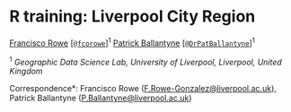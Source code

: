 # R training: Liverpool City Region

[Francisco Rowe](http://www.franciscorowe.com) [[`@fcorowe`](http://twitter.com/fcorowe)]<sup>1</sup> [Patrick Ballantyne](https://patrickballantyne.github.io) [[`@DrPatBallantyne`](https://twitter.com/DrPatBallantyne)]<sup>1</sup> 

<sup>1</sup> *Geographic Data Science Lab, University of Liverpool, Liverpool, United Kingdom*

<sup></sup> Correspondence*: Francisco Rowe (F.Rowe-Gonzalez@liverpool.ac.uk), Patrick Ballantyne (P.Ballantyne@liverpool.ac.uk) 
